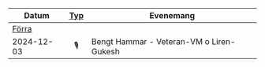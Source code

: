 |Datum|[Typ](Typ)|Evenemang|
|-|:-:|-|
|[Förra](2024-11.html)|||
|2024-12-03|🎙️|Bengt Hammar - Veteran-VM o Liren-Gukesh|
